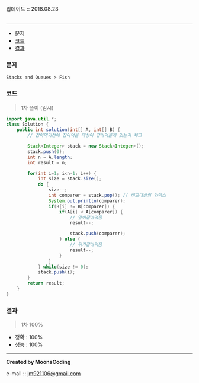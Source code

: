 <div class="pull-right">  업데이트 :: 2018.08.23 </div><br>

---

<!-- @import "[TOC]" {cmd="toc" depthFrom=1 depthTo=6 orderedList=false} -->
<!-- code_chunk_output -->

* [문제](#문제)
* [코드](#코드)
* [결과](#결과)

<!-- /code_chunk_output -->

### 문제

```
Stacks and Queues > Fish

```


### 코드

> 1차 풀이 (임시)

```java
import java.util.*;
class Solution {
    public int solution(int[] A, int[] B) {
        // 잡아먹기전에 잡아먹을 대상이 잡아먹을게 있는지 체크

        Stack<Integer> stack = new Stack<Integer>();
        stack.push(0);
        int n = A.length;
        int result = n;

        for(int i=1; i<n-1; i++) {
            int size = stack.size();
            do {
                size--;
                int comparer = stack.pop(); // 비교대상의 인덱스
                System.out.println(comparer);
                if(B[i] != B[comparer]) {
                    if(A[i] < A[comparer]) {
                        // 앞이잡아먹음
                        result--;

                        stack.push(comparer);
                    } else {
                        // 뒤가잡아먹음
                        result--;
                    }
                }
            } while(size != 0);
            stack.push(i);
        }
        return result;
    }
}
```

### 결과

> 1차 100%

- 정확 : 100%
- 성능 : 100%

---

**Created by MoonsCoding**

e-mail :: jm921106@gmail.com
